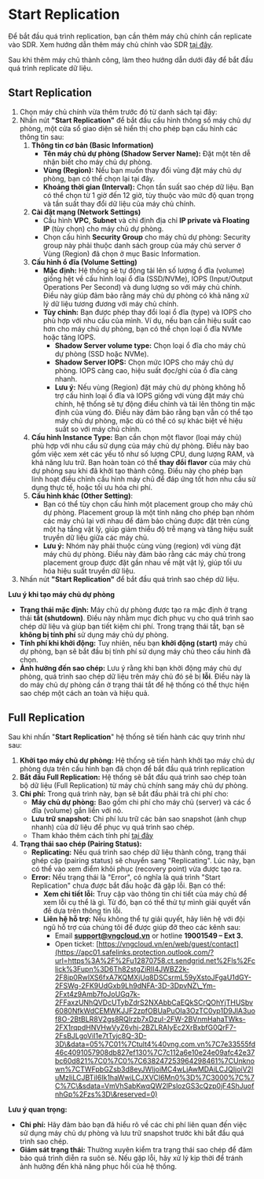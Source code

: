 # Start Replication

Để bắt đầu quá trình replication, bạn cần thêm máy chủ chính cần replicate vào SDR. Xem hướng dẫn thêm máy chủ chính vào SDR [tại đây](https://docs.vngcloud.vn/vng-cloud-document/vn/backup-center/disaster-recovery-center-drc/server-disaster-recovery-sdr/quan-ly-sdr/them-may-chu-attach-a-server).

Sau khi thêm máy chủ thành công, làm theo hướng dẫn dưới đây để bắt đầu quá trình replicate dữ liệu.

## Start Replication

1. Chọn máy chủ chính vừa thêm trước đó từ danh sách tại đây:
2. Nhấn nút **"Start Replication"** để bắt đầu cấu hình thông số máy chủ dự phòng, một cửa sổ giao diện sẽ hiển thị cho phép bạn cấu hình các thông tin sau:
   1. **Thông tin cơ bản (Basic Information)**
      * **Tên máy chủ dự phòng (Shadow Server Name):** Đặt một tên dễ nhận biết cho máy chủ dự phòng.
      * **Vùng (Region):** Nếu bạn muốn thay đổi vùng đặt máy chủ dự phòng, bạn có thể chọn lại tại đây.
      * **Khoảng thời gian (Interval):** Chọn tần suất sao chép dữ liệu. Bạn có thể chọn từ 1 giờ đến 12 giờ, tùy thuộc vào mức độ quan trọng và tần suất thay đổi dữ liệu của máy chủ chính.
   2. **Cài đặt mạng (Network Settings)**
      * Cấu hình **VPC**, **Subnet** và chỉ định địa chỉ **IP private và Floating IP** (tùy chọn) cho máy chủ dự phòng.
      * Chọn cấu hình **Security Group** cho máy chủ dự phòng: Security group này phải thuộc danh sách group của máy chủ server ở Vùng (Region) đã chọn ở mục Basic Information.
   3. **Cấu hình ổ đĩa (Volume Setting)**
      * **Mặc định:** Hệ thống sẽ tự động tải lên số lượng ổ đĩa (volume) giống hệt về cấu hình loại ổ đĩa (SSD/NVMe), IOPS (Input/Output Operations Per Second) và dung lượng so với máy chủ chính. Điều này giúp đảm bảo rằng máy chủ dự phòng có khả năng xử lý dữ liệu tương đương với máy chủ chính.
      * **Tùy chỉnh:** Bạn được phép thay đổi loại ổ đĩa (type) và IOPS cho phù hợp với nhu cầu của mình. Ví dụ, nếu bạn cần hiệu suất cao hơn cho máy chủ dự phòng, bạn có thể chọn loại ổ đĩa NVMe hoặc tăng IOPS.
        * **Shadow Server volume type:** Chọn loại ổ đĩa cho máy chủ dự phòng (SSD hoặc NVMe).
        * **Shadow Server IOPS:** Chọn mức IOPS cho máy chủ dự phòng. IOPS càng cao, hiệu suất đọc/ghi của ổ đĩa càng nhanh.
        * **Lưu ý:** Nếu vùng (Region) đặt máy chủ dự phòng không hỗ trợ cấu hình loại ổ đĩa và IOPS giống với vùng đặt máy chủ chính, hệ thống sẽ tự động điều chỉnh và tải lên thông tin mặc định của vùng đó. Điều này đảm bảo rằng bạn vẫn có thể tạo máy chủ dự phòng, mặc dù có thể có sự khác biệt về hiệu suất so với máy chủ chính.
   4. **Cấu hình Instance Type:** Bạn cần chọn một flavor (loại máy chủ) phù hợp với nhu cầu sử dụng của máy chủ dự phòng. Điều này bao gồm việc xem xét các yếu tố như số lượng CPU, dung lượng RAM, và khả năng lưu trữ. Bạn hoàn toàn có thể **thay đổi flavor** của máy chủ dự phòng sau khi đã khởi tạo thành công. Điều này cho phép bạn linh hoạt điều chỉnh cấu hình máy chủ để đáp ứng tốt hơn nhu cầu sử dụng thực tế, hoặc tối ưu hóa chi phí.
   5. **Cấu hình khác (Other Setting)**: 
      * Bạn có thể tùy chọn cấu hình một placement group cho máy chủ dự phòng. Placement group là một tính năng cho phép bạn nhóm các máy chủ lại với nhau để đảm bảo chúng được đặt trên cùng một hạ tầng vật lý, giúp giảm thiểu độ trễ mạng và tăng hiệu suất truyền dữ liệu giữa các máy chủ.
      * **Lưu ý:** Nhóm này phải thuộc cùng vùng (region) với vùng đặt máy chủ dự phòng. Điều này đảm bảo rằng các máy chủ trong placement group được đặt gần nhau về mặt vật lý, giúp tối ưu hóa hiệu suất truyền dữ liệu.
3. Nhấn nút **"Start Replication"** để bắt đầu quá trình sao chép dữ liệu.

**Lưu ý khi tạo máy chủ dự phòng**

* **Trạng thái mặc định:** Máy chủ dự phòng được tạo ra mặc định ở trạng thái **tắt (shutdown)**. Điều này nhằm mục đích phục vụ cho quá trình sao chép dữ liệu và giúp bạn tiết kiệm chi phí. Trong trạng thái tắt, bạn sẽ **không bị tính phí** sử dụng máy chủ dự phòng.
* **Tính phí khi khởi động:** Tuy nhiên, nếu bạn **khởi động (start)** máy chủ dự phòng, bạn sẽ bắt đầu bị tính phí sử dụng máy chủ theo cấu hình đã chọn.
* **Ảnh hưởng đến sao chép:** Lưu ý rằng khi bạn khởi động máy chủ dự phòng, quá trình sao chép dữ liệu trên máy chủ đó sẽ bị **lỗi**. Điều này là do máy chủ dự phòng cần ở trạng thái tắt để hệ thống có thể thực hiện sao chép một cách an toàn và hiệu quả.

## Full Replication

Sau khi nhấn "**Start Replication**" hệ thống sẽ tiến hành các quy trình như sau:

1. **Khởi tạo máy chủ dự phòng:** Hệ thống sẽ tiến hành khởi tạo máy chủ dự phòng dựa trên cấu hình bạn đã chọn để bắt đầu quá trình replication
2. **Bắt đầu Full Replication:** Hệ thống sẽ bắt đầu quá trình sao chép toàn bộ dữ liệu (Full Replication) từ máy chủ chính sang máy chủ dự phòng.
3. **Chi phí:** Trong quá trình này, bạn sẽ bắt đầu phải trả chi phí cho:
   * **Máy chủ dự phòng:** Bao gồm chi phí cho máy chủ (server) và các ổ đĩa (volume) gắn liền với nó.
   * **Lưu trữ snapshot:** Chi phí lưu trữ các bản sao snapshot (ảnh chụp nhanh) của dữ liệu để phục vụ quá trình sao chép.
   * Tham khảo thêm cách tính phí [tại đây](https://docs.vngcloud.vn/vng-cloud-document/vn/backup-center/disaster-recovery-center-drc/server-disaster-recovery-sdr/cach-tinh-phi)
4. **Trạng thái sao chép (Pairing Status):**
   * **Replicating:** Nếu quá trình sao chép dữ liệu thành công, trạng thái ghép cặp (pairing status) sẽ chuyển sang "Replicating". Lúc này, bạn có thể vào xem điểm khôi phục (recovery point) vừa được tạo ra.
   * **Error:** Nếu trạng thái là "Error", có nghĩa là quá trình "Start Replication" chưa được bắt đầu hoặc đã gặp lỗi. Bạn có thể:
     * **Xem chi tiết lỗi:** Truy cập vào thông tin chi tiết của máy chủ để xem lỗi cụ thể là gì. Từ đó, bạn có thể thử tự mình giải quyết vấn đề dựa trên thông tin lỗi.
     * **Liên hệ hỗ trợ:** Nếu không thể tự giải quyết, hãy liên hệ với đội ngũ hỗ trợ của chúng tôi để được giúp đỡ theo các kênh sau:
       * Email [**support@vngcloud.vn**](mailto:support@vngcloud.vn) or hotline **19001549 – Ext 3.**
       * Open ticket: [https://vngcloud.vn/en/web/guest/contact](https://apc01.safelinks.protection.outlook.com/?url=https%3A%2F%2Fu12870758.ct.sendgrid.net%2Fls%2Fclick%3Fupn%3D6Th82stgZiRII4JWBZ2k-2F8jp0RwIXS6fxA7KQMXjUq8DSCsrmL59yXstoJFgaU1dGY-2FSWg-2FK9UdGxb9Lh9dNFA-3D-3DpvNZ\_Ym-2Fxt4z9Amb7foJoUGq7k-2FFaxzUNhQVDcUTybZdrS2NXAbbCaEQkSCrQOhYjTHUSbv6080NfkWdCEMWKJJF2zpfOBUaPuOIa3OzTC0yp1D9JlA3uof8O-2BtBLR8V2gs8RQIrzb7xDzuI-2FW-2BVnmHahaTWks-2FX1rqpdHNVHwVyZ6vhj-2BZLRAIyEc2XrBxbfG0QrF7-2FsBJLgoViI1e7tTyjc8Q-3D-3D\&data=05%7C01%7Ctult4%40vng.com.vn%7C7e33555fd46c4091057908db827ef130%7C7c112a6e10e24e09afc42e37bc60d821%7C0%7C0%7C638247253964298461%7CUnknown%7CTWFpbGZsb3d8eyJWIjoiMC4wLjAwMDAiLCJQIjoiV2luMzIiLCJBTiI6Ik1haWwiLCJXVCI6Mn0%3D%7C3000%7C%7C%7C\&sdata=VmVhSabKwqQW2lPslozGS3cQzp0jF4ShJuofnhGp%2Fzs%3D\&reserved=0)

**Lưu ý quan trọng:**

* **Chi phí:** Hãy đảm bảo bạn đã hiểu rõ về các chi phí liên quan đến việc sử dụng máy chủ dự phòng và lưu trữ snapshot trước khi bắt đầu quá trình sao chép.
* **Giám sát trạng thái:** Thường xuyên kiểm tra trạng thái sao chép để đảm bảo quá trình diễn ra suôn sẻ. Nếu gặp lỗi, hãy xử lý kịp thời để tránh ảnh hưởng đến khả năng phục hồi của hệ thống.
